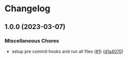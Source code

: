 # Changelog

## 1.0.0 (2023-03-07)


### Miscellaneous Chores

* setup pre commit hooks and run all files ([#1](https://github.com/xshaokun/pluto_project_template/issues/1)) ([d1a4070](https://github.com/xshaokun/pluto_project_template/commit/d1a4070a3545842520561a5cb038d2042a04a5a3))
